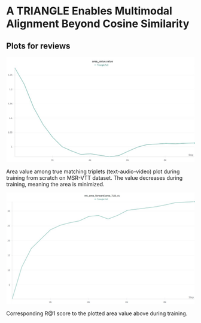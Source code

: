# A TRIANGLE Enables Multimodal Alignment Beyond Cosine Similarity

## Plots for reviews

![Area value plot](area.jpg)

Area value among true matching triplets (text-audio-video) plot during training from scratch on MSR-VTT dataset. The value decreases during training, meaning the area is minimized.

![R@1 plot](r1.jpg)

Corresponding R@1 score to the plotted area value above during training.
